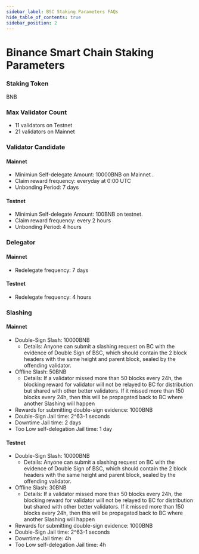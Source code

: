 ```yaml
---
sidebar_label: BSC Staking Parameters FAQs
hide_table_of_contents: true
sidebar_position: 2
---
```


# Binance Smart Chain Staking Parameters

### Staking Token

BNB

### Max Validator Count

- 11 validators on Testnet
- 21 validators on Mainnet


### Validator Candidate

#### Mainnet

* Minimiun Self-delegate Amount: 10000BNB on Mainnet .
* Claim reward frequency: everyday at 0:00 UTC
* Unbonding Period: 7 days

#### Testnet

* Minimiun Self-delegate Amount: 100BNB on testnet.
* Claim reward frequency: every 2 hours
* Unbonding Period: 4 hours

### Delegator

#### Mainnet

* Redelegate frequency: 7 days

#### Testnet

* Redelegate frequency: 4 hours


### Slashing

#### Mainnet

* Double-Sign Slash: 10000BNB
    * Details: Anyone can submit a slashing request on BC with the evidence of Double Sign of BSC, which should contain the 2 block headers with the same height and parent block, sealed by the offending validator.
* Offline Slash: 50BNB
    * Details: If a validator missed more than 50 blocks every 24h, the blocking reward for validator will not be relayed to BC for distribution but shared with other better validators. If it missed more than 150 blocks every 24h, then this will be propagated back to BC where another Slashing will happen
* Rewards for submitting double-sign evidence: 1000BNB
* Double-Sign Jail time: 2^63-1 seconds
* Downtime Jail time: 2 days
* Too Low self-delegation Jail time: 1 day

#### Testnet

* Double-Sign Slash: 10000BNB
    * Details: Anyone can submit a slashing request on BC with the evidence of Double Sign of BSC, which should contain the 2 block headers with the same height and parent block, sealed by the offending validator.
* Offline Slash: 30BNB
    * Details: If a validator missed more than 50 blocks every 24h, the blocking reward for validator will not be relayed to BC for distribution but shared with other better validators. If it missed more than 150 blocks every 24h, then this will be propagated back to BC where another Slashing will happen
* Rewards for submitting double-sign evidence: 1000BNB
* Double-Sign Jail time: 2^63-1 seconds
* Downtime Jail time: 4h
* Too Low self-delegation Jail time: 4h

